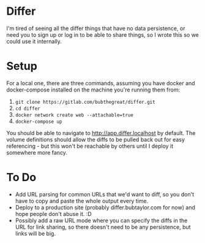 # Differ

I'm tired of seeing all the differ things that have no data persistence, or need you to sign up or log in to be able to share things, so I wrote this so we could use it internally.


# Setup

For a local one, there are three commands, assuming you have docker and docker-compose installed on the machine you're running them from:

1. `git clone https://gitlab.com/bubthegreat/differ.git`
2. `cd differ`
3. `docker network create web --attachable=true`
4. `docker-compose up`

You should be able to navigate to http://app.differ.localhost by default.  The volume definitions should allow the diffs to be pulled back out for easy referencing - but this won't be reachable by others until I deploy it somewhere more fancy.

# To Do

* Add URL parsing for common URLs that we'd want to diff, so you don't have to copy and paste the whole output every time.
* Deploy to a production site (probably differ.bubtaylor.com for now) and hope people don't abuse it. :D
* Possibly add a raw URL mode where you can specify the diffs in the URL for link sharing, so there doesn't need to be any persistence, but links will be big.



